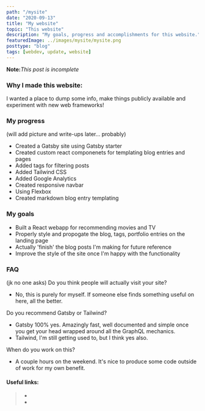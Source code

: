 ```yaml
---
path: "/mysite"
date: "2020-09-13"
title: "My website"
topic: "This website"
description: "My goals, progress and accomplishments for this website."
featuredImage: ../images/mysite/mysite.png
posttype: "blog"
tags: [webdev, update, website]
---
```

**Note:**_This post is incomplete_

### Why I made this website:
I wanted a place to dump some info, make things publicly available and experiment with new web frameworks!

### My progress 
(will add picture and write-ups later... probably)
- Created a Gatsby site using Gatsby starter
- Created custom react componenets for templating blog entries and pages
- Added tags for filtering posts
- Added Tailwind CSS 
- Added Google Analytics
- Created responsive navbar
- Using Flexbox
- Created markdown blog entry templating 

### My goals
- Built a React webapp for recommending movies and TV 
- Properly style and propogate the blog, tags, portfolio entries on the landing page
- Actually 'finish' the blog posts I'm making for future reference
- Improve the style of the site once I'm happy with the functionality

### FAQ
(jk no one asks)
Do you think people will actually visit your site?
- No, this is purely for myself. If someone else finds something useful on here, all the better.

Do you recommend Gatsby or Tailwind?
- Gatsby 100% yes. Amazingly fast, well documented and simple once you get your head wrapped around all the GraphQL mechanics.
- Tailwind, I'm still getting used to, but I think yes also.

When do you work on this?
- A couple hours on the weekend. It's nice to produce some code outside of work for my own benefit.

#### Useful links:
> -  
> - 



